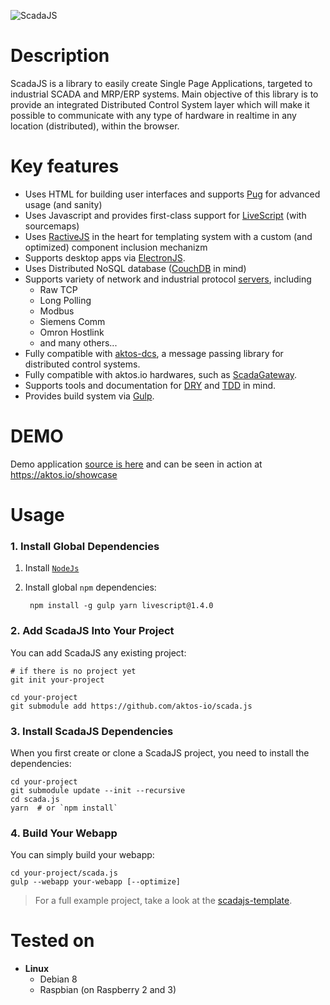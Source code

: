 ![ScadaJS](https://cdn.rawgit.com/aktos-io/scada.js/master/assets/scadajs-logo-long.svg)

# Description 

ScadaJS is a library to easily create Single Page Applications, targeted to industrial SCADA and MRP/ERP systems. Main objective of this library is to provide an integrated Distributed Control System layer which will make it possible to communicate with any type of hardware in realtime in any location (distributed), within the browser. 

# Key features

* Uses HTML for building user interfaces and supports [Pug](https://pugjs.org) for advanced usage (and sanity)
* Uses Javascript and provides first-class support for [LiveScript](http://livescript.net) (with sourcemaps)
* Uses [RactiveJS](http://www.ractivejs.org/) in the heart for templating system with a custom (and optimized) component inclusion mechanizm
* Supports desktop apps via [ElectronJS](http://electron.atom.io/).
* Uses Distributed NoSQL database ([CouchDB](http://couchdb.apache.org/) in mind)
* Supports variety of network and industrial protocol [servers](./src/server), including
    * Raw TCP
    * Long Polling
    * Modbus
    * Siemens Comm
    * Omron Hostlink
    * and many others...
* Fully compatible with [aktos-dcs](https://github.com/aktos-io/aktos-dcs), a message passing library for distributed control systems.
* Fully compatible with aktos.io hardwares, such as [ScadaGateway](https://aktos.io/scada/pdf).
* Supports tools and documentation for [DRY](https://en.wikipedia.org/wiki/Don't_repeat_yourself) and [TDD](https://en.wikipedia.org/wiki/Test-driven_development) in mind.
* Provides build system via [Gulp](http://gulpjs.com).

# DEMO

Demo application [source is here](https://github.com/aktos-io/scadajs-template) and can be seen in action at https://aktos.io/showcase

# Usage

### 1. Install Global Dependencies 

1. Install [`NodeJs`](https://nodejs.org) 
2. Install global `npm` dependencies:

        npm install -g gulp yarn livescript@1.4.0
    
### 2. Add ScadaJS Into Your Project 

You can add ScadaJS any existing project: 

    # if there is no project yet
    git init your-project  
    
    cd your-project 
    git submodule add https://github.com/aktos-io/scada.js

### 3. Install ScadaJS Dependencies

When you first create or clone a ScadaJS project, you need to install the dependencies: 
    
    cd your-project 
    git submodule update --init --recursive
    cd scada.js
    yarn  # or `npm install`
    
    
### 4. Build Your Webapp

You can simply build your webapp: 

    cd your-project/scada.js 
    gulp --webapp your-webapp [--optimize]


> For a full example project, take a look at the [scadajs-template](https://github.com/aktos-io/scadajs-template).

# Tested on

* **Linux**
    * Debian 8
    * Raspbian (on Raspberry 2 and 3)
    

